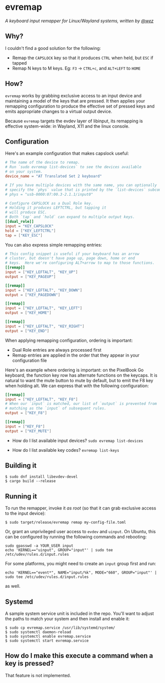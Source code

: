 # evremap

*A keyboard input remapper for Linux/Wayland systems, written by <a href="https://github.com/wez/">@wez</a>*

## Why?

I couldn't find a good solution for the following:

* Remap the `CAPSLOCK` key so that it produces `CTRL` when held, but `ESC` if tapped
* Remap N keys to M keys.  Eg: `F3` -> `CTRL+c`, and `ALT+LEFT` to `HOME`

## How?

`evremap` works by grabbing exclusive access to an input device and maintaining
a model of the keys that are pressed.  It then applies your remapping configuration
to produce the effective set of pressed keys and emits appropriate changes to a virtual
output device.

Because `evremap` targets the evdev layer of libinput, its remapping
is effective system-wide: in Wayland, X11 and the linux console.

## Configuration

Here's an example configuration that makes capslock useful:

```toml
# The name of the device to remap.
# Run `sudo evremap list-devices` to see the devices available
# on your system.
device_name = "AT Translated Set 2 keyboard"

# If you have multiple devices with the same name, you can optionally
# specify the `phys` value that is printed by the `list-devices` subcommand
# phys = "usb-0000:07:00.3-2.1.1/input0"

# Configure CAPSLOCK as a Dual Role key.
# Holding it produces LEFTCTRL, but tapping it
# will produce ESC.
# Both `tap` and `hold` can expand to multiple output keys.
[[dual_role]]
input = "KEY_CAPSLOCK"
hold = ["KEY_LEFTCTRL"]
tap = ["KEY_ESC"]
```

You can also express simple remapping entries:

```toml
# This config snippet is useful if your keyboard has an arrow
# cluster, but doesn't have page up, page down, home or end
# keys.  Here we're configuring ALT+arrow to map to those functions.
[[remap]]
input = ["KEY_LEFTALT", "KEY_UP"]
output = ["KEY_PAGEUP"]

[[remap]]
input = ["KEY_LEFTALT", "KEY_DOWN"]
output = ["KEY_PAGEDOWN"]

[[remap]]
input = ["KEY_LEFTALT", "KEY_LEFT"]
output = ["KEY_HOME"]

[[remap]]
input = ["KEY_LEFTALT", "KEY_RIGHT"]
output = ["KEY_END"]
```

When applying remapping configuration, ordering is important:

* Dual Role entries are always processed first
* Remap entries are applied in the order that they appear in
  your configuration file

Here's an example where ordering is important: on the PixelBook Go keyboard,
the function key row has alternate functions on the keycaps.  It is natural
to want the mute button to mute by default, but to emit the F8 key when
holding alt.  We can express that with the following configuration:

```toml
[[remap]]
input = ["KEY_LEFTALT", "KEY_F8"]
# When our `input` is matched, our list of `output` is prevented from
# matching as the `input` of subsequent rules.
output = ["KEY_F8"]

[[remap]]
input = ["KEY_F8"]
output = ["KEY_MUTE"]
```

* How do I list available input devices?
  `sudo evremap list-devices`

* How do I list available key codes?
  `evremap list-keys`

## Building it

```console
$ sudo dnf install libevdev-devel
$ cargo build --release
```

## Running it

To run the remapper, invoke it *as root* (so that it can grab exclusive access to the input device):

```console
$ sudo target/release/evremap remap my-config-file.toml
```

Or, grant an unprivileged user access to `evdev` and `uinput`.
On Ubuntu, this can be configured by running the following commands and rebooting:

```
sudo gpasswd -a YOUR_USER input
echo 'KERNEL=="uinput", GROUP="input"' | sudo tee /etc/udev/rules.d/input.rules
```

For some platforms, you might need to create an `input` group first and run:
```
echo 'KERNEL=="event*", NAME="input/%k", MODE="660", GROUP="input"' | sudo tee /etc/udev/rules.d/input.rules
```
as well.

## Systemd

A sample system service unit is included in the repo.  You'll want to adjust the paths to match
your system and then install and enable it:

```console
$ sudo cp evremap.service /usr/lib/systemd/system/
$ sudo systemctl daemon-reload
$ sudo systemctl enable evremap.service
$ sudo systemctl start evremap.service
```

## How do I make this execute a command when a key is pressed?

That feature is not implemented.
